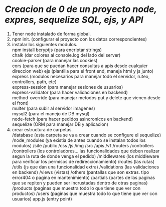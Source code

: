 # *Creacion de 0 de un proyecto node, expres, sequelize SQL, ejs, y API*   
   
1. Tener node instalado de forma global.  
2. npm init. (configurar el proyecto con los datos correspondientes)   
3. instalar los siguientes modulos.   
npm install 
    bcryptjs (para encriptar strings)  
    chalk (dar colores al console.log del lado del server)   
    cookie-parser (para manejar las cookies)   
    cors (para que se puedan hacer consultas a apis desde cualquier direccion web)
    ejs  (plantilla para el front end, maneja html y js junto)   
    express   (modulos necesarios para manejar todo el servidor, ruteo, controllers, path, etc)   
    express-session   (para manejar sesiones de usuarios)    
    express-validator   (para hacer validaciones en backend)    
    method-override   (para manejar metodos put y delete que vienen desde el front)   
    multer   (para subir al servidor imagenes)    
    mysql2   (para el manejo de DB mysql)    
    node-fetch   (para hacer pedidos asincronicos en backend)    
    sequelize   (ORM para manejar DB y aplicacion)   
 4. crear estructura de carpetas.  
    /database (esta carpeta se va a crear cuando se configure el sequelize)
    /node_modules (ya existia de antes cuando se instalan todos los modulos)
    /site
        /public
            /css
            /js
            /img
        /src
            /apis
                /v1
                    /routers
                    /controllers
            /controllers (los controladores... las funcionalidades que deben realizar segun la ruta de donde venga el pedido)
            /middlewares (los middleware para verificar los permisos de redireccionamiento)
            /routes (las rutas)
            /utils (js que dan una funcionalidad extra)
            /validations (las validaciones en backend)
            /views (vistas)
                /others (pantallas que son extras. tipo error404 o pagina en mantenimiento)
                /partials (partes de las paginas que se repiten y pueden ser incrustadas dentro de otras paginas)
                /products (paginas que muestra todo lo que tiene que ver con productos)
                /users (paginas que muestra todo lo que tiene que ver con usuarios)
            app.js (entry point)
